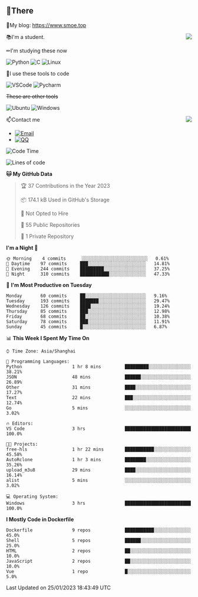 
## 👏There

📰My blog: https://www.smoe.top

<img align="right" src="https://github-readme-stats.vercel.app/api/top-langs/?username=AkashiCoin"/>


📚I'm a student.

✏I'm studying these now

![Python](https://img.shields.io/badge/-Python-blue?style=flat-square&logo=Python&logoColor=fff)
![C](https://img.shields.io/badge/-C-585858?style=flat-square&logo=C&logoColor=fff)
![Linux](https://img.shields.io/badge/-Linux-black?style=flat-square&logo=Linux&logoColor=fff)

🔨I use these tools to code

![VSCode](https://img.shields.io/badge/-VSCode-blue?style=flat-square&logo=visualstudiocode&logoColor=fff)
![Pycharm](https://img.shields.io/badge/-Pycharm-green?style=flat-square&logo=pycharm&logoColor=fff)

 ~~These are other tools~~

![Ubuntu](https://img.shields.io/badge/-Ubuntu-orange?style=flat-square&logo=Ubuntu&logoColor=fff)
![Windows](https://img.shields.io/badge/-Windows-blue?style=flat-square&logo=Windows&logoColor=fff)

<img align="right" src="https://github-readme-stats.vercel.app/api?username=AkashiCoin" />


📫Contact me

* [![Email](https://img.shields.io/badge/Email-l1040186796@gmail.com-1?style=social&logoColor=fff)](mailto:l1040186796@gmail.com)
* [![QQ](https://img.shields.io/badge/QQ-1040186796-1?style=social&logoColor=fff)](tencent://AddContact/?fromId=45&fromSubId=1&subcmd=all&uin=1040186796&website=www.oicqzone.com)

<!--START_SECTION:waka-->
![Code Time](http://img.shields.io/badge/Code%20Time-470%20hrs%2056%20mins-blue)

![Lines of code](https://img.shields.io/badge/From%20Hello%20World%20I%27ve%20Written-105%20Thousand%20lines%20of%20code-blue)

**🐱 My GitHub Data** 

> 🏆 37 Contributions in the Year 2023
 > 
> 📦 174.1 kB Used in GitHub's Storage 
 > 
> 🚫 Not Opted to Hire
 > 
> 📜 55 Public Repositories 
 > 
> 🔑 1 Private Repository 
 > 
**I'm a Night 🦉** 

```text
🌞 Morning    4 commits      ░░░░░░░░░░░░░░░░░░░░░░░░░   0.61% 
🌆 Daytime    97 commits     ███░░░░░░░░░░░░░░░░░░░░░░   14.81% 
🌃 Evening    244 commits    █████████░░░░░░░░░░░░░░░░   37.25% 
🌙 Night      310 commits    ███████████░░░░░░░░░░░░░░   47.33%

```
📅 **I'm Most Productive on Tuesday** 

```text
Monday       60 commits     ██░░░░░░░░░░░░░░░░░░░░░░░   9.16% 
Tuesday      193 commits    ███████░░░░░░░░░░░░░░░░░░   29.47% 
Wednesday    126 commits    ████░░░░░░░░░░░░░░░░░░░░░   19.24% 
Thursday     85 commits     ███░░░░░░░░░░░░░░░░░░░░░░   12.98% 
Friday       68 commits     ██░░░░░░░░░░░░░░░░░░░░░░░   10.38% 
Saturday     78 commits     ███░░░░░░░░░░░░░░░░░░░░░░   11.91% 
Sunday       45 commits     █░░░░░░░░░░░░░░░░░░░░░░░░   6.87%

```


📊 **This Week I Spent My Time On** 

```text
⌚︎ Time Zone: Asia/Shanghai

💬 Programming Languages: 
Python                   1 hr 8 mins         █████████░░░░░░░░░░░░░░░░   38.21% 
JSON                     48 mins             ██████░░░░░░░░░░░░░░░░░░░   26.89% 
Other                    31 mins             ████░░░░░░░░░░░░░░░░░░░░░   17.27% 
Text                     22 mins             ███░░░░░░░░░░░░░░░░░░░░░░   12.74% 
Go                       5 mins              ░░░░░░░░░░░░░░░░░░░░░░░░░   3.02%

🔥 Editors: 
VS Code                  3 hrs               █████████████████████████   100.0%

🐱‍💻 Projects: 
free-hls                 1 hr 22 mins        ███████████░░░░░░░░░░░░░░   45.58% 
AutoRclone               1 hr 3 mins         ████████░░░░░░░░░░░░░░░░░   35.26% 
upload_m3u8              29 mins             ████░░░░░░░░░░░░░░░░░░░░░   16.14% 
alist                    5 mins              ░░░░░░░░░░░░░░░░░░░░░░░░░   3.02%

💻 Operating System: 
Windows                  3 hrs               █████████████████████████   100.0%

```

**I Mostly Code in Dockerfile** 

```text
Dockerfile               9 repos             ███████████░░░░░░░░░░░░░░   45.0% 
Shell                    5 repos             ██████░░░░░░░░░░░░░░░░░░░   25.0% 
HTML                     2 repos             ██░░░░░░░░░░░░░░░░░░░░░░░   10.0% 
JavaScript               2 repos             ██░░░░░░░░░░░░░░░░░░░░░░░   10.0% 
Vue                      1 repo              █░░░░░░░░░░░░░░░░░░░░░░░░   5.0%

```



 Last Updated on 25/01/2023 18:43:49 UTC
<!--END_SECTION:waka-->
